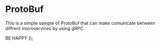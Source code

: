 # ProtoBuf

This is a simple sample of ProtoBuf that can make comunicate between diffrent microservices by using gRPC.

BE HAPPY ();
